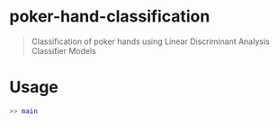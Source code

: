 # poker-hand-classification

> Classification of poker hands using Linear Discriminant Analysis Classifier Models

# Usage

```matlab
>> main
```
